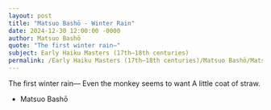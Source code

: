 ```yaml
---
layout: post
title: "Matsuo Bashō - Winter Rain"
date: 2024-12-30 12:00:00 -0000
author: Matsuo Bashō
quote: "The first winter rain—"
subject: Early Haiku Masters (17th–18th centuries)
permalink: /Early Haiku Masters (17th–18th centuries)/Matsuo Bashō/Matsuo Bashō - Winter Rain
---
```


The first winter rain—
Even the monkey seems to want
A little coat of straw.

- Matsuo Bashō
